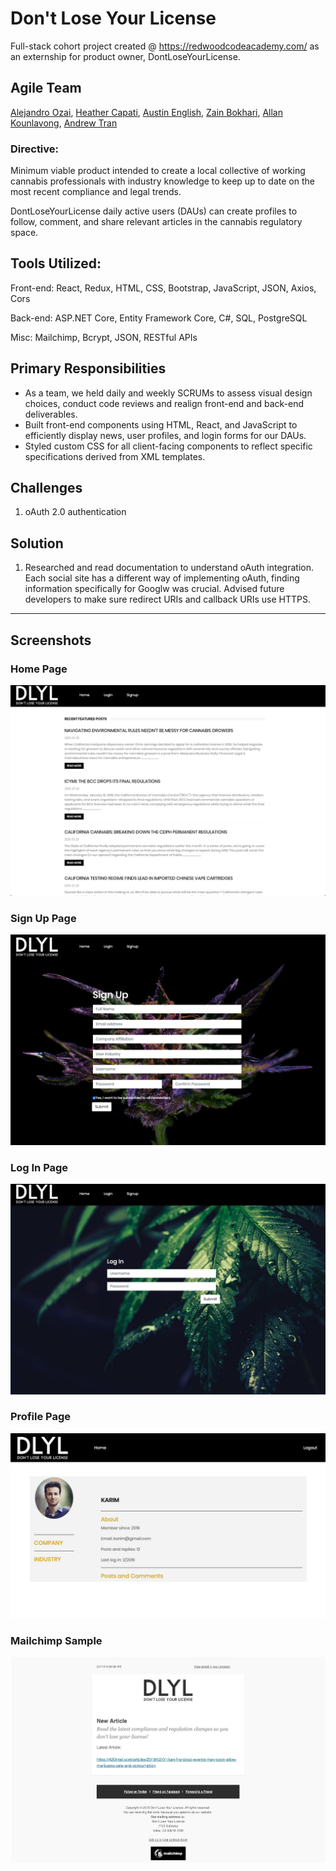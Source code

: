 # Don't Lose Your License

Full-stack cohort project created @ https://redwoodcodeacademy.com/ as an externship for product owner, DontLoseYourLicense.

## Agile Team
[Alejandro Ozai](https://github.com/FireLordOzai01), [Heather Capati](https://github.com/hcapati), [Austin English](https://github.com/AustinEnglish), [Zain Bokhari](https://github.com/zbokhari), [Allan Kounlavong](https://github.com/AKounlavong), [Andrew Tran](https://github.com/andrewtronn)

### Directive:
Minimum viable product intended to create a local collective of working cannabis professionals with industry knowledge to keep up to date on the most recent compliance and legal trends.

DontLoseYourLicense daily active users (DAUs) can create profiles to follow, comment, and share relevant articles in the cannabis regulatory space.

## Tools Utilized:
Front-end: React, Redux, HTML, CSS, Bootstrap, JavaScript, JSON, Axios, Cors

Back-end: ASP.NET Core, Entity Framework Core, C#, SQL, PostgreSQL

Misc: Mailchimp, Bcrypt, JSON, RESTful APIs


## Primary Responsibilities
 * As a team, we held daily and weekly SCRUMs to assess visual design choices, conduct code reviews and realign front-end and back-end deliverables.
 *	Built front-end components using HTML, React, and JavaScript to efficiently display news, user profiles, and login forms for our DAUs.
 * Styled custom CSS for all client-facing components to reflect specific specifications derived from XML templates.

 ## Challenges
 1. oAuth 2.0 authentication

 ## Solution
 1. Researched and read documentation to understand oAuth integration. Each social site has a different way of implementing oAuth, finding information specifically for Googlw was crucial. Advised future developers to make sure redirect URIs and callback URIs use HTTPS.

 ______________________________________________________________

 ## Screenshots

### Home Page
![alt text](/screenshots/Homepage.png)

### Sign Up Page
![alt text](/screenshots/Signup.png)

### Log In Page
![alt text](/screenshots/Login.png)

### Profile Page
![alt text](/screenshots/Profile.png)

### Mailchimp Sample
![alt text](/screenshots/Mailchimp.png)

